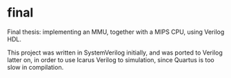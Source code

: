 # final
Final thesis: implementing an MMU, together with a MIPS CPU, using Verilog HDL.

This project was written in SystemVerilog initially, and was ported to Verilog latter on, in order to
use Icarus Verilog to simulation, since Quartus is too slow in compilation.